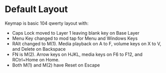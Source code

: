 # Default Layout

Keymap is basic 104 qwerty layout with:

* Caps Lock moved to Layer 1 leaving blank key on Base Layer
* Menu Key changed to mod tap for Menu and Windows Keys
* RAlt changed to M(1). Media playback on A to F, volume keys on X to V, and Delete on Backspace
* FN is M(2). Arrow keys on HJKL, media keys on F6 to F12, and RCtrl+Home on Home. 
* Both M(1) and M(2) have Reset on Escape

 